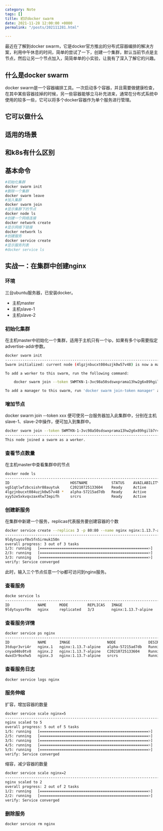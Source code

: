 ```yaml
---
category: Note
tags: []
title: 初识docker swarm
date: 2021-11-28 12:00:00 +0000
permalink: "/posts/202111281.html"

---
```

最近在了解到docker swarm，它是docker官方推出的分布式容器编排的解决方案，利用中午休息的时间，简单的尝试了一下，创建一个集群，默认当前节点是主节点，然后让另一个节点加入，简简单单的小实验，让我有了深入了解它的兴趣。

## 什么是docker swarm

docker swarm是一个容器编排工具。一次启动多个容器，并且需要做健康检查，在其中某些容器挂掉的时候，另一些容器能够立马补充进来，通常在分布式系统中使用的较多一些，它可以将多个docker容器作为单个服务进行管理。

## 它可以做什么

## 适用的场景

## 和k8s有什么区别

## 基本命令

```sh
#初始化集群
docker swarm init
#删除一个集群
docker swarm leave
#加入集群
docker swarm join
#显示集群下的节点
docker node ls
#创建一个网络连接
docker network create
#显示网络下链接
docker network ls
#创建服务
docker service create
#显示服务列表
#docker service ls
```

## 实战一：在集群中创建nginx

### 环境

三台ubuntu服务器，已安装docker。

* 主机master
* 主机slave-1
* 主机slave-2

### 初始化集群

在主机master中初始化一个集群，适用于主机只有一个ip，如果有多个ip需要指定advertise-addr参数。

```bash
docker swarm init 
------------------------------------------------------------------------------------------
Swarm initialized: current node (4lgzjnbucxt084uzjk0w57v48) is now a manager.

To add a worker to this swarm, run the following command:

    docker swarm join --token SWMTKN-1-3vc98a50sdswxprama13hw2g6x89hgilb7r4fjo9y8dqt6mua-0z9ckp59rppep14rdgl5xktk4 144.126.78.96:2377

To add a manager to this swarm, run 'docker swarm join-token manager' and follow the instructions.
```

### 增加节点

docker swarm join --token xxx 便可使另一台服务器加入此集群中，分别在主机slave-1、slave-2中操作，便可加入到集群中。

```bash
docker swarm join --token SWMTKN-1-3vc98a50sdswxprama13hw2g6x89hgilb7r4fjo9y8dqt6mua-0z9ckp59rppep14rdgl5xktk4 144.126.78.96:2377
----------------------------------------------------------------------------------------
This node joined a swarm as a worker.
```

### 查看节点数量

在主机master中查看集群中的节点

```bash
docker node ls
----------------------------------------------------------------------------
ID                            HOSTNAME           STATUS    AVAILABILITY   MANAGER STATUS   ENGINE VERSION
vg51qtlwfzbcsishr88auytuk     C20210725133604    Ready     Active                          20.10.7
4lgzjnbucxt084uzjk0w57v48 *   alpha-57215ad7db   Ready     Active         Leader           20.10.7
xyy5ze5xkvqvzax4tw73epifh     srcrs              Ready     Active                          20.10.7
```

### 创建新服务

在集群中新建一个服务，replicas代表服务要创建容器的个数

```bash
docker service create --replicas 3 -p 80:80 --name nginx nginx:1.13.7-alpine
------------------------------------------------------------------------------
9ldytuysvf0x5fn5irmuk150n
overall progress: 3 out of 3 tasks 
1/3: running   [==================================================>] 
2/3: running   [==================================================>] 
3/3: running   [==================================================>] 
verify: Service converged 
```

此时，输入三个节点任意一个ip都可访问到nginx服务。

### 查看服务

```bash
docke service ls
-----------------------------------------------------------------------------
ID             NAME      MODE         REPLICAS   IMAGE                 PORTS
9ldytuysvf0x   nginx     replicated   3/3        nginx:1.13.7-alpine   *:80->80/tcp
```

### 查看服务详情

```bash
docker service ps nginx
---------------------------------------------------------------------------------
ID             NAME      IMAGE                 NODE               DESIRED STATE   CURRENT STATE           ERROR     PORTS
3tdupr3vri4r   nginx.1   nginx:1.13.7-alpine   alpha-57215ad7db   Running         Running 4 minutes ago             
cnyad40s0tv8   nginx.2   nginx:1.13.7-alpine   C20210725133604    Running         Running 4 minutes ago             
4wxd3r9oxhw5   nginx.3   nginx:1.13.7-alpine   srcrs              Running         Running 5 minutes ago
```

### 查看服务日志

```bash
docker service logs nginx
```

### 服务伸缩

扩容，增加容器的数量

```bash
docker service scale nginx=5
----------------------------------------------------------------------------------
nginx scaled to 5
overall progress: 5 out of 5 tasks 
1/5: running   [==================================================>] 
2/5: running   [==================================================>] 
3/5: running   [==================================================>] 
4/5: running   [==================================================>] 
5/5: running   [==================================================>] 
verify: Service converged
```

缩容，减少容器的数量

```bash
docker service scale nginx=2
---------------------------------------------------------------------------------
nginx scaled to 2
overall progress: 2 out of 2 tasks 
1/2: running   [==================================================>] 
2/2: running   [==================================================>] 
verify: Service converged
```

### 删除服务

```bash
docker service rm nginx
```